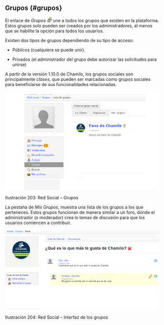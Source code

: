 ## Grupos {#grupos}

El enlace de _Grupos_ _![](../assets/graficos78.png)_ une a todos los grupos que existen en la plataforma. Estos grupos solo pueden ser creados por los administradores, al menos que se habilite la opción para todos los usuarios.

Existen dos tipos de grupos dependiendo de su tipo de acceso:

*   Públicos (cualquiera se puede unir).

*   Privados (el administrador del grupo debe autorizar las solicitudes para unirse)

A partir de la versión 1.10.0 de Chamilo, los grupos sociales son principalmente _clases_, que pueden ser marcadas como grupos sociales para beneficiarse de sus funcionalidades relacionadas.

![](../assets/images260.png)

Ilustración 203: Red Social – Grupos

La pestaña de _Mis Grupos_, muestra una lista de los grupos a los que perteneces. Estos grupos funcionan de manera similar a un foro, dónde el administrador (o moderador) crea lo temas de discusión para que los usuarios comiencen a contribuir.

![](../assets/images261.png)

Ilustración 204: Red Social – Interfaz de los grupos